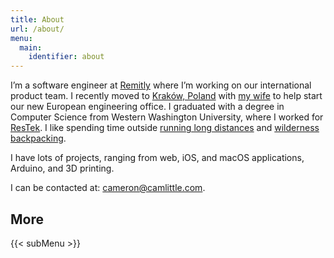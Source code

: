 ```yaml
---
title: About
url: /about/
menu: 
  main:
    identifier: about
---
```


I’m a software engineer at [Remitly](https://grnh.se/3c4028751) where I’m
working on our international product team. I recently moved to
[Kraków, Poland](https://aackleinkrakow.blogspot.com) with
[my wife](https://cameronandaisha.love) to help start our new European
engineering office. I graduated with a degree in Computer Science from Western
Washington University, where I worked for
[ResTek](https://www.restek.wwu.edu/about/jobs/). I like spending time outside
[running long distances](https://www.strava.com/athletes/14856714) and
[wilderness backpacking](https://www.gaiagps.com/profile/13832/Cameron/).

I have lots of projects, ranging from web, iOS, and macOS applications,
Arduino, and 3D printing.

I can be contacted at: <cameron@camlittle.com>.

## More

{{< subMenu >}}